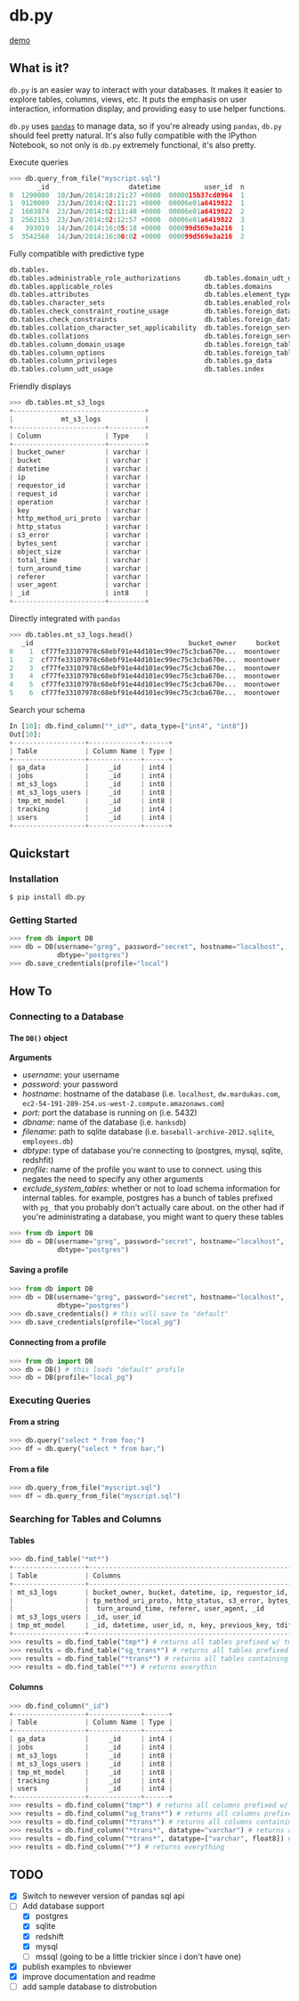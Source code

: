 # db.py
[demo](http://nbviewer.ipython.org/gist/glamp/3fa8032499b6db007f0f)

## What is it?
`db.py` is an easier way to interact with your databases. It makes it easier to explore tables, columns, views, etc. It puts the emphasis on user interaction, information display, and providing easy to use helper functions.

`db.py` uses [`pandas`](http://pandas.pydata.org/) to manage data, so if you're already using `pandas`, `db.py` should feel pretty natural. It's also fully compatible with the IPython Notebook, so not only is `db.py` extremely functional, it's also pretty.

Execute queries
```python
>>> db.query_from_file("myscript.sql")
       _id                    datetime           user_id  n
0  1290000  10/Jun/2014:18:21:27 +0000  0000015b37cd0964  1
1  9120009  23/Jun/2014:02:11:21 +0000  00006e01a6419822  1
2  1683874  23/Jun/2014:02:11:48 +0000  00006e01a6419822  2
3  2562153  23/Jun/2014:02:12:57 +0000  00006e01a6419822  3
4   393019  14/Jun/2014:16:05:18 +0000  000099d569e3a216  1
5  3542568  14/Jun/2014:16:06:02 +0000  000099d569e3a216  2
```

Fully compatible with predictive type

```python
db.tables.
db.tables.administrable_role_authorizations      db.tables.domain_udt_usage                       db.tables.referential_constraints                db.tables.tables
db.tables.applicable_roles                       db.tables.domains                                db.tables.role_column_grants                     db.tables.tmp_mt_model
db.tables.attributes                             db.tables.element_types                          db.tables.role_routine_grants                    db.tables.tracking
db.tables.character_sets                         db.tables.enabled_roles                          db.tables.role_table_grants                      db.tables.triggered_update_columns
db.tables.check_constraint_routine_usage         db.tables.foreign_data_wrapper_options           db.tables.role_udt_grants                        db.tables.triggers
db.tables.check_constraints                      db.tables.foreign_data_wrappers                  db.tables.role_usage_grants                      db.tables.udt_privileges
db.tables.collation_character_set_applicability  db.tables.foreign_server_options                 db.tables.routine_privileges                     db.tables.usage_privileges
db.tables.collations                             db.tables.foreign_servers                        db.tables.routines                               db.tables.user_defined_types
db.tables.column_domain_usage                    db.tables.foreign_table_options                  db.tables.schemata                               db.tables.user_mapping_options
db.tables.column_options                         db.tables.foreign_tables                         db.tables.sequences                              db.tables.user_mappings
db.tables.column_privileges                      db.tables.ga_data                                db.tables.sql_features                           db.tables.users
db.tables.column_udt_usage                       db.tables.index                                  db.tables.sql_implementation_info                db.tables.view_column_usage
```

Friendly displays
```python
>>> db.tables.mt_s3_logs
+---------------------------------+
|            mt_s3_logs           |
+-----------------------+---------+
| Column                | Type    |
+-----------------------+---------+
| bucket_owner          | varchar |
| bucket                | varchar |
| datetime              | varchar |
| ip                    | varchar |
| requestor_id          | varchar |
| request_id            | varchar |
| operation             | varchar |
| key                   | varchar |
| http_method_uri_proto | varchar |
| http_status           | varchar |
| s3_error              | varchar |
| bytes_sent            | varchar |
| object_size           | varchar |
| total_time            | varchar |
| turn_around_time      | varchar |
| referer               | varchar |
| user_agent            | varchar |
| _id                   | int8    |
+-----------------------+---------+
```

Directly integrated with `pandas`
```python
>>> db.tables.mt_s3_logs.head()
   _id                                       bucket_owner     bucket
0    1  cf77fe33107978c68ebf91e44d101ec99ec75c3cba670e...  moontower
1    2  cf77fe33107978c68ebf91e44d101ec99ec75c3cba670e...  moontower
2    3  cf77fe33107978c68ebf91e44d101ec99ec75c3cba670e...  moontower
3    4  cf77fe33107978c68ebf91e44d101ec99ec75c3cba670e...  moontower
4    5  cf77fe33107978c68ebf91e44d101ec99ec75c3cba670e...  moontower
5    6  cf77fe33107978c68ebf91e44d101ec99ec75c3cba670e...  moontower
```

Search your schema
```python
In [10]: db.find_column("*_id*", data_type=["int4", "int8"])
Out[10]:
+------------------+-------------+------+
| Table            | Column Name | Type |
+------------------+-------------+------+
| ga_data          |     _id     | int4 |
| jobs             |     _id     | int4 |
| mt_s3_logs       |     _id     | int8 |
| mt_s3_logs_users |     _id     | int8 |
| tmp_mt_model     |     _id     | int8 |
| tracking         |     _id     | int4 |
| users            |     _id     | int4 |
+------------------+-------------+------+
```

## Quickstart

### Installation
```bash
$ pip install db.py
```

### Getting Started
```python
>>> from db import DB
>>> db = DB(username="greg", password="secret", hostname="localhost",
            dbtype="postgres")
>>> db.save_credentials(profile="local")
```

## How To

### Connecting to a Database
#### The `DB()` object
__Arguments__

- *username*: your username
- *password*: your password
- *hostname*: hostname of the database (i.e. `localhost`, `dw.mardukas.com`, `ec2-54-191-289-254.us-west-2.compute.amazonaws.com`)
- *port*: port the database is running on (i.e. 5432)
- *dbname*: name of the database (i.e. `hanksdb`)
- *filename*: path to sqlite database (i.e. `baseball-archive-2012.sqlite`, `employees.db`)
- *dbtype*: type of database you're connecting to (postgres, mysql, sqlite, redshfit)
- *profile*: name of the profile you want to use to connect. using this negates the need to specify any other arguments
- *exclude_system_tables*: whether or not to load schema information for internal tables. for example, postgres has a bunch of tables prefixed with `pg_` that you probably don't actually care about. on the other had if you're administrating a database, you might want to query these tables

```python
>>> from db import DB
>>> db = DB(username="greg", password="secret", hostname="localhost",
            dbtype="postgres")
```
#### Saving a profile
```python
>>> from db import DB
>>> db = DB(username="greg", password="secret", hostname="localhost",
            dbtype="postgres")
>>> db.save_credentials() # this will save to "default"
>>> db.save_credentials(profile="local_pg")
```
#### Connecting from a profile
```python
>>> from db import DB
>>> db = DB() # this loads "default" profile
>>> db = DB(profile="local_pg")
```
### Executing Queries
#### From a string
```python
>>> db.query("select * from foo;")
>>> df = db.query("select * from bar;")
```
#### From a file
```python
>>> db.query_from_file("myscript.sql")
>>> df = db.query_from_file("myscript.sql")
```
### Searching for Tables and Columns
#### Tables
```python
>>> db.find_table("*mt*")
+------------------+----------------------------------------------------------------------------------+
| Table            | Columns                                                                          |
+------------------+----------------------------------------------------------------------------------+
| mt_s3_logs       | bucket_owner, bucket, datetime, ip, requestor_id, request_id, operation, key, ht |
|                  | tp_method_uri_proto, http_status, s3_error, bytes_sent, object_size, total_time, |
|                  |  turn_around_time, referer, user_agent, _id                                      |
| mt_s3_logs_users | _id, user_id                                                                     |
| tmp_mt_model     | _id, datetime, user_id, n, key, previous_key, tdiff, same_session                |
+------------------+----------------------------------------------------------------------------------+
>>> results = db.find_table("tmp*") # returns all tables prefixed w/ tmp
>>> results = db.find_table("sg_trans*") # returns all tables prefixed w/ sg_trans
>>> results = db.find_table("*trans*") # returns all tables containing trans
>>> results = db.find_table("*") # returns everythin
```
#### Columns
```python
>>> db.find_column("_id")
+------------------+-------------+------+
| Table            | Column Name | Type |
+------------------+-------------+------+
| ga_data          |     _id     | int4 |
| jobs             |     _id     | int4 |
| mt_s3_logs       |     _id     | int8 |
| mt_s3_logs_users |     _id     | int8 |
| tmp_mt_model     |     _id     | int8 |
| tracking         |     _id     | int4 |
| users            |     _id     | int4 |
+------------------+-------------+------+
>>> results = db.find_column("tmp*") # returns all columns prefixed w/ tmp
>>> results = db.find_column("sg_trans*") # returns all columns prefixed w/ sg_trans
>>> results = db.find_column("*trans*") # returns all columns containing trans
>>> results = db.find_column("*trans*", datatype="varchar") # returns all columns containing trans that are varchars
>>> results = db.find_column("*trans*", datatype=["varchar", float8]) # returns all columns that are varchars or float8
>>> results = db.find_column("*") # returns everything
```

## TODO
- [x] Switch to newever version of pandas sql api
- [ ] Add database support
    - [x] postgres
    - [x] sqlite
    - [x] redshift
    - [x] mysql
    - [ ] mssql (going to be a little trickier since i don't have one)
- [x] publish examples to nbviewer
- [x] improve documentation and readme
- [ ] add sample database to distrobution
